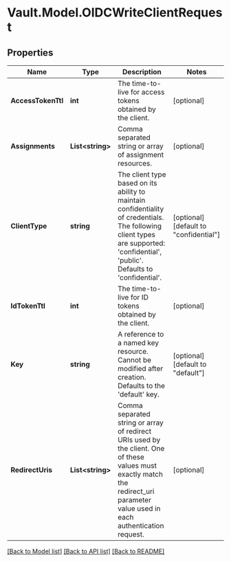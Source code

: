 # Vault.Model.OIDCWriteClientRequest

## Properties

Name | Type | Description | Notes
------------ | ------------- | ------------- | -------------
**AccessTokenTtl** | **int** | The time-to-live for access tokens obtained by the client. | [optional] 
**Assignments** | **List&lt;string&gt;** | Comma separated string or array of assignment resources. | [optional] 
**ClientType** | **string** | The client type based on its ability to maintain confidentiality of credentials. The following client types are supported: &#x27;confidential&#x27;, &#x27;public&#x27;. Defaults to &#x27;confidential&#x27;. | [optional] [default to "confidential"]
**IdTokenTtl** | **int** | The time-to-live for ID tokens obtained by the client. | [optional] 
**Key** | **string** | A reference to a named key resource. Cannot be modified after creation. Defaults to the &#x27;default&#x27; key. | [optional] [default to "default"]
**RedirectUris** | **List&lt;string&gt;** | Comma separated string or array of redirect URIs used by the client. One of these values must exactly match the redirect_uri parameter value used in each authentication request. | [optional] 

[[Back to Model list]](../README.md#documentation-for-models) [[Back to API list]](../README.md#documentation-for-api-endpoints) [[Back to README]](../README.md)

